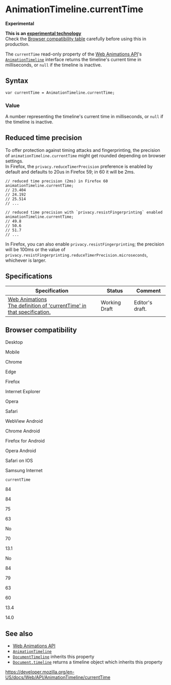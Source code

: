 # AnimationTimeline.currentTime

**Experimental**

**This is an [experimental technology](https://developer.mozilla.org/en-US/docs/MDN/Guidelines/Conventions_definitions#experimental)**  
Check the [Browser compatibility table](#browser_compatibility) carefully before using this in production.

The `currentTime` read-only property of the [Web Animations API](../web_animations_api)'s [`AnimationTimeline`](../animationtimeline) interface returns the timeline's current time in milliseconds, or `null` if the timeline is inactive.

## Syntax

    var currentTime = AnimationTimeline.currentTime;

### Value

A number representing the timeline's current time in milliseconds, or `null` if the timeline is inactive.

## Reduced time precision

To offer protection against timing attacks and fingerprinting, the precision of `animationTimeline.currentTime` might get rounded depending on browser settings.  
In Firefox, the `privacy.reduceTimerPrecision` preference is enabled by default and defaults to 20us in Firefox 59; in 60 it will be 2ms.

    // reduced time precision (2ms) in Firefox 60
    animationTimeline.currentTime;
    // 23.404
    // 24.192
    // 25.514
    // ...

    // reduced time precision with `privacy.resistFingerprinting` enabled
    animationTimeline.currentTime;
    // 49.8
    // 50.6
    // 51.7
    // ...

In Firefox, you can also enable `privacy.resistFingerprinting`; the precision will be 100ms or the value of `privacy.resistFingerprinting.reduceTimerPrecision.microseconds`, whichever is larger.

## Specifications

<table><thead><tr class="header"><th>Specification</th><th>Status</th><th>Comment</th></tr></thead><tbody><tr class="odd"><td><a href="https://drafts.csswg.org/web-animations-1/#dom-animationtimeline-currenttime">Web Animations<br />
<span class="small">The definition of 'currentTime' in that specification.</span></a></td><td><span class="spec-wd">Working Draft</span></td><td>Editor's draft.</td></tr></tbody></table>

## Browser compatibility

Desktop

Mobile

Chrome

Edge

Firefox

Internet Explorer

Opera

Safari

WebView Android

Chrome Android

Firefox for Android

Opera Android

Safari on IOS

Samsung Internet

`currentTime`

84

84

75

63

No

70

13.1

No

84

79

63

60

13.4

14.0

## See also

- [Web Animations API](../web_animations_api)
- [`AnimationTimeline`](../animationtimeline)
- [`DocumentTimeline`](../documenttimeline) inherits this property
- [`Document.timeline`](../document/timeline) returns a timeline object which inherits this property

<a href="https://developer.mozilla.org/en-US/docs/Web/API/AnimationTimeline/currentTime" class="_attribution-link">https://developer.mozilla.org/en-US/docs/Web/API/AnimationTimeline/currentTime</a>
